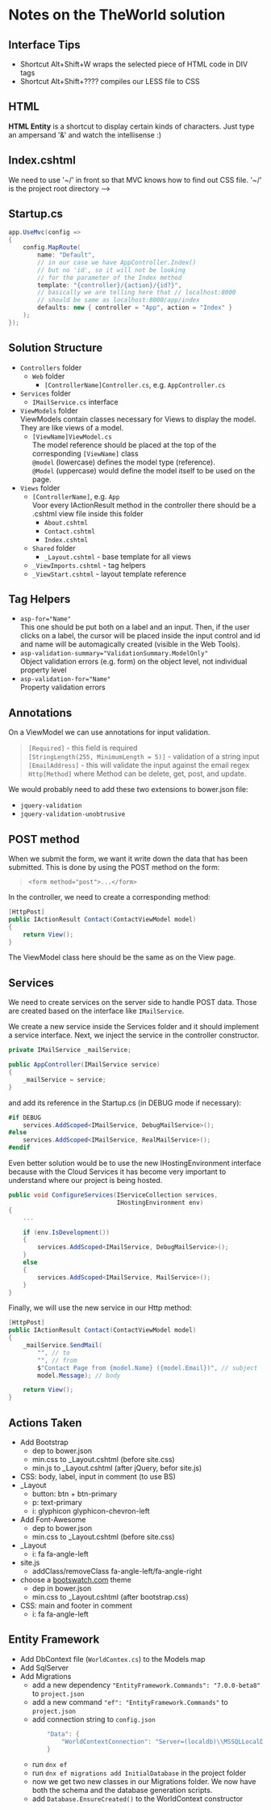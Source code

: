 # Notes on the TheWorld solution

## Interface Tips
* Shortcut Alt+Shift+W wraps the selected piece of HTML code in DIV tags
* Shortcut Alt+Shift+???? compiles our LESS file to CSS

## HTML
**HTML Entity** is a shortcut to display certain kinds of characters.
Just type an ampersand '&' and watch the intellisense :)

## Index.cshtml
We need to use '~/' in front so that MVC knows 
how to find out CSS file. '~/' is the project 
root directory -->

## Startup.cs
```csharp
app.UseMvc(config =>
{
    config.MapRoute(
        name: "Default",
        // in our case we have AppController.Index()
        // but no 'id', so it will not be looking
        // for the parameter of the Index method
        template: "{controller}/{action}/{id?}",
        // basically we are telling here that // localhost:8000
        // should be same as localhost:8000/app/index
        defaults: new { controller = "App", action = "Index" }
    );
});
```
## Solution Structure
*  `Controllers` folder
   * `Web` folder
      * `[ControllerName]Controller.cs`, e.g. `AppController.cs`
*  `Services` folder
   *  `IMailService.cs` interface
*  `ViewModels` folder  
   ViewModels contain classes necessary for Views to display
   the model. They are like views of a model. 
   * `[ViewName]ViewModel.cs`  
     The model reference should be placed at the top 
     of the corresponding `[ViewName]` class  
     `@model` (lowercase) defines the model type (reference).  
     `@Model` (uppercase) would define the model itself to be used on the page.
*  `Views` folder
   *  `[ControllerName]`, e.g. `App`  
      Voor every IActionResult method in the controller there
      should be a .cshtml view file inside this folder
      * `About.cshtml`
      * `Contact.cshtml`
      * `Index.cshtml`
   *  `Shared` folder
      * `_Layout.cshtml` - base template for all views
   *  `_ViewImports.cshtml` - tag helpers
   *  `_ViewStart.cshtml` - layout template reference

## Tag Helpers
*  `asp-for="Name"`  
   This one should be put both on a label and an input.
   Then, if the user clicks on a label, the cursor will be 
   placed inside the input control and id and name will be 
   automagically created (visible in the Web Tools).
*  `asp-validation-summary="ValidationSummary.ModelOnly"`  
   Object validation errors (e.g. form) on the object level, 
   not individual property level
*  `asp-validation-for="Name"`  
   Property validation errors


## Annotations
On a ViewModel we can use annotations for input validation.  
>  `[Required]` - this field is required  
>  `[StringLength(255, MinimumLength = 5)]` - validation of a string input  
>  `[EmailAddress]` - this will validate the input against the email regex
>  `Http[Method]` where Method can be delete, get, post, and update.

We would probably need to add these two extensions to bower.json file:  
*  `jquery-validation`  
*  `jquery-validation-unobtrusive`

## POST method
When we submit the form, we want it write down the data that has been submitted.
This is done by using the POST method on the form:  
> `<form method="post">...</form>`

In the controller, we need to create a corresponding method:
```csharp
[HttpPost]
public IActionResult Contact(ContactViewModel model)
{
    return View();
}
```

The ViewModel class here should be the same as on the View page.

## Services
We need to create services on the server side to handle POST data.
Those are created based on the interface like `IMailService`.

We create a new service inside the Services folder and it should
implement a service interface. Next, we inject the service 
in the controller constructor.
```csharp
private IMailService _mailService;

public AppController(IMailService service)
{
    _mailService = service;
}
```

and add its reference in the Startup.cs (in DEBUG mode if necessary):
```csharp
#if DEBUG
    services.AddScoped<IMailService, DebugMailService>();
#else
    services.AddScoped<IMailService, RealMailService>();
#endif
``` 
>
Even better solution would be to use the new IHostingEnvironment interface
because with the Cloud Services it has become very important to understand
where our project is being hosted.
```csharp
public void ConfigureServices(IServiceCollection services, 
                              IHostingEnvironment env)
{
    ...

    if (env.IsDevelopment())
    {
        services.AddScoped<IMailService, DebugMailService>();
    }
    else
    {
        services.AddScoped<IMailService, MailService>();
    }
}
```

Finally, we will use the new service in our Http method:
```csharp
[HttpPost]
public IActionResult Contact(ContactViewModel model)
{
    _mailService.SendMail(
        "", // to
        "", // from
        $"Contact Page from {model.Name} ({model.Email})", // subject
        model.Message); // body

    return View();
}
```

Actions Taken
-------------
* Add Bootstrap 
  * dep to bower.json
  * min.css to _Layout.cshtml (before site.css)
  * min.js to _Layout.cshtml (after jQuery, befor site.js)
* CSS: body, label, input in comment (to use BS)
* _Layout
  * button: btn + btn-primary
  * p: text-primary
  * i: glyphicon glyphicon-chevron-left
* Add Font-Awesome
  * dep to bower.json
  * min.css to _Layout.cshtml (before site.css)
* _Layout
  * i: fa fa-angle-left
* site.js
  * addClass/removeClass fa-angle-left/fa-angle-right
* choose a [bootswatch.com](bootswatch.com) theme
  * dep in bower.json
  * min.css to _Layout.cshtml (after bootstrap.css)
* CSS: main and footer in comment
  * i: fa fa-angle-left

Entity Framework
----------------
* Add DbContext file (`WorldContex.cs`) to the Models map
* Add SqlServer
* Add Migrations
  * add a new dependency `"EntityFramework.Commands": "7.0.0-beta8"`
    to `project.json`
  * add a new command `"ef": "EntityFramework.Commands"` to `project.json`
  * add connection string to `config.json`
    ```csharp
        "Data": {
            "WorldContextConnection": "Server=(localdb)\\MSSQLLocalDB;Database=TheWorldDB;Trusted_Connection=true;MultipleActiveResultSets=true;"
        }
    ```
  * run `dnx ef`
  * run `dnx ef migrations add InitialDatabase` in the project folder
  * now we get two new classes in our Migrations folder.
    We now have both the schema and the database generation scripts.
  * add `Database.EnsureCreated()` to the WorldContext constructor


